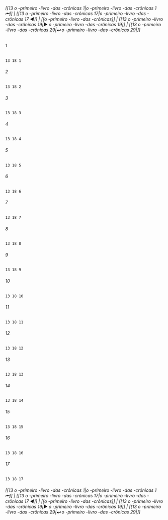 
###### [[13 o -primeiro -livro -das -crônicas 1|o -primeiro -livro -das -crônicas 1 ⏮]] | [[13 o -primeiro -livro -das -crônicas 17|o -primeiro -livro -das -crônicas 17 ◀]] | [[o -primeiro -livro -das -crônicas]] | [[13 o -primeiro -livro -das -crônicas 19|▶ o -primeiro -livro -das -crônicas 19]] | [[13 o -primeiro -livro -das -crônicas 29|⏭ o -primeiro -livro -das -crônicas 29|]]

###### 1
``` verse
13 18 1 
```
###### 2
``` verse
13 18 2 
```
###### 3
``` verse
13 18 3 
```
###### 4
``` verse
13 18 4 
```
###### 5
``` verse
13 18 5 
```
###### 6
``` verse
13 18 6 
```
###### 7
``` verse
13 18 7 
```
###### 8
``` verse
13 18 8 
```
###### 9
``` verse
13 18 9 
```
###### 10
``` verse
13 18 10 
```
###### 11
``` verse
13 18 11 
```
###### 12
``` verse
13 18 12 
```
###### 13
``` verse
13 18 13 
```
###### 14
``` verse
13 18 14 
```
###### 15
``` verse
13 18 15 
```
###### 16
``` verse
13 18 16 
```
###### 17
``` verse
13 18 17 
```

###### [[13 o -primeiro -livro -das -crônicas 1|o -primeiro -livro -das -crônicas 1 ⏮]] | [[13 o -primeiro -livro -das -crônicas 17|o -primeiro -livro -das -crônicas 17 ◀]] | [[o -primeiro -livro -das -crônicas]] | [[13 o -primeiro -livro -das -crônicas 19|▶ o -primeiro -livro -das -crônicas 19]] | [[13 o -primeiro -livro -das -crônicas 29|⏭ o -primeiro -livro -das -crônicas 29|]]

